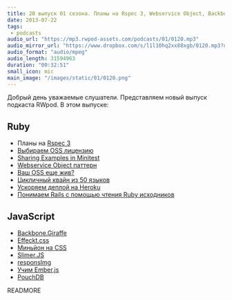 ```yaml
---
title: 20 выпуск 01 сезона. Планы на Rspec 3, Webservice Object, Backbone.Giraffe, Slimer.JS и прочее
date: 2013-07-22
tags:
 - podcasts
audio_url: "https://mp3.rwpod-assets.com/podcasts/01/0120.mp3"
audio_mirror_url: "https://www.dropbox.com/s/l1l10hq2xx88xgb/0120.mp3?dl=1"
audio_format: "audio/mpeg"
audio_length: 31594963
duration: "00:32:51"
small_icon: mic
main_image: "/images/static/01/0120.png"
---
```


Добрый день уважаемые слушатели. Представляем новый выпуск подкаста RWpod. В этом выпуске:

## Ruby

 - Планы на [Rspec 3](http://myronmars.to/n/dev-blog/2013/07/the-plan-for-rspec-3)
 - [Выбираем OSS лицензию](https://github.com/blog/1530-choosing-an-open-source-license)
 - [Sharing Examples in Minitest](http://wojtekmach.pl/blog/2013/07/17/sharing-examples-in-minitest/)
 - [Webservice Object паттерн](http://blog.rlmflores.me/blog/2013/07/16/ruby-patterns-webservice-object/)
 - [Ваш OSS еще жив?](http://stillmaintained.com/)
 - [Цикличный квайн из 50 языков](https://github.com/mame/quine-relay)
 - [Ускоряем деплой на Heroku](http://blog.alexmaccaw.com/faster-deploys)
 - [Понимаем Rails c помощью чтения Ruby исходников](http://pivotallabs.com/reading-the-ruby-source/)

## JavaScript

 - [Backbone.Giraffe](http://barc.github.io/backbone.giraffe/)
 - [Effeckt.css](http://h5bp.github.io/Effeckt.css/dist/)
 - [Миньйон на CSS](http://cssdeck.com/labs/pure-css-minion)
 - [Slimer.JS](http://slimerjs.org/)
 - [responsImg](http://etiennetalbot.github.io/responsImg/)
 - [Учим Ember.js](http://freecourses.tutsplus.com/lets-learn-ember/index.html)
 - [PouchDB](http://pouchdb.com)

READMORE

